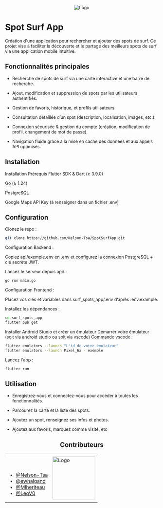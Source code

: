 <p align="center">
  <img src="https://res.cloudinary.com/dxewdbsyg/image/upload/v1757580779/vague_1_qolgvu.png" alt="Logo" />
</p>

# Spot Surf App

Création d'une application pour rechercher et ajouter des spots de surf. Ce projet vise à faciliter la découverte et le partage des meilleurs spots de surf via une application mobile intuitive.




## Fonctionnalités principales

- Recherche de spots de surf via une carte interactive et une barre de recherche.

- Ajout, modification et suppression de spots par les utilisateurs authentifiés.

- Gestion de favoris, historique, et profils utilisateurs.

- Consultation détaillée d’un spot (description, localisation, images, etc.).

- Connexion sécurisée & gestion du compte (création, modification de profil, changement de mot de passe).

- Navigation fluide grâce à la mise en cache des données et aux appels API optimisés.




## Installation

Installation
Prérequis
Flutter SDK & Dart (≥ 3.9.0)

Go (≥ 1.24)

PostgreSQL

Google Maps API Key (à renseigner dans un fichier .env)

## Configuration

Clonez le repo :

```bash
git clone https://github.com/Nelson-Tsa/SpotSurfApp.git
```

Configuration Backend :

Copiez api/exemple.env en .env et configurez la connexion PostgreSQL + clé secrète JWT.

Lancez le serveur depuis api/ :

```bash
go run main.go
```
Configuration Frontend :

Placez vos clés et variables dans surf_spots_app/.env d’après .env.example.

Installez les dépendances :

```bash
cd surf_spots_app
flutter pub get
```

Installer Android Studio et créer un émulateur
Démarrer votre émulateur (soit via android studio ou soit via vscode)
Commande vscode : 

```bash
flutter emulators --launch "L'id de votre émulateur"
flutter emulators --launch Pixel_6a - exemple
```

Lancez l'app :

```bash
flutter run
```
    
## Utilisation

- Enregistrez-vous et connectez-vous pour accéder à toutes les fonctionnalités.

- Parcourez la carte et la liste des spots.

- Ajoutez un spot, renseignez ses infos et photos.

- Ajoutez aux favoris, marquez comme visité, etc



<h2 align="center"><b>Contributeurs</b></h2>

<table align="center">
<tr>
<td valign="top">
  
<ul>
<br>
  <br>
  <li><a href="https://github.com/Nelson-Tsa">@Nelson-Tsa</a></li>
  <li><a href="https://github.com/ewhalgand">@ewhalgand</a></li>
  <li><a href="https://github.com/Mlheriteau">@Mlheriteau</a></li>
  <li><a href="https://github.com/LeoV0">@LeoV0</a></li>
</ul>
</td>
<td>
  <img src="https://res.cloudinary.com/dxewdbsyg/image/upload/v1757583163/SurfPlancheGOOD_k1xaki.png" alt="Logo" width="140"/>
</td>
</tr>
</table>




